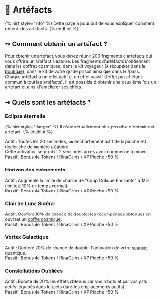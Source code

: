 # 🧬 Artéfacts

{% hint style="info" %}
Cette page a pour but de vous expliquer comment obtenir des artéfacts.
{% endhint %}

## **➺** Comment obtenir un artéfact ?

Pour obtenir un artéfact, vous devez réunir 200 fragments d'artéfacts qui vous offrira un artéfact aléatoire. Les fragments d'artéfacts s'obtiennent dans les coffres cosmiques, dans le kit voyageur (A récupérer dans la [boutique](https://store.rinaorc.com/category/kits)), dans le kit de votre grade prison ainsi que dans le /pass.\
Chaque artéfact a un effet actif et un effet passif (l'effet passif étant commun à tout les artéfacts). Il est possible d'obtenir une deuxième fois un artéfact et ainsi d'améliorer ses effets.

## **➺** Quels sont les artéfacts ?

### Eclipse éternelle

{% hint style="danger" %}
Il n'est actuellement plus possible d'obtenir cet artéfact.&#x20;
{% endhint %}

Actif : Toutes les 20 secondes, un enchantement actif de la pioche est déclenché de manière aléatoire.\
Cette activation se produit 2 secondes après avoir commencé à miner.\
Passif : Bonus de Tokens / RinaCoins / XP Pioche +50 %

### Horizon des événements

Actif : Augmente la limite de chance de "Coup Critique Enchants" à 12% (limite à 10% en temps normal).\
Passif : Bonus de Tokens / RinaCoins / XP Pioche +50 %

### Clair de Lune Sidéral

Actif : Confère 10% de chance de doubler les récompenses obtenues en ouvrant un [coffre cosmique](../../rsc/coffres\_cosmiques.md).\
Passif : Bonus de Tokens / RinaCoins / XP Pioche +50 %

### Vortex Galactique

Actif : Confère 20% de chance de doubler l'activation de votre [scanner](../scanner.md) quantique..\
Passif : Bonus de Tokens / RinaCoins / XP Pioche +50 %

### Constellations Oubliées

Actif : Booste de 20% les effets obtenus par vos robots et par vos pets actifs (équipés dans le /pets dans les emplacements actifs).\
Passif : Bonus de Tokens / RinaCoins / XP Pioche +50 %
